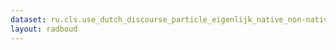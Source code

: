 ```yaml
---
dataset: ru.cls.use_dutch_discourse_particle_eigenlijk_native_non-native_speakers_dsc_402
layout: radboud
---
```

